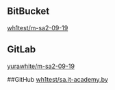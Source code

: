 
## BitBucket
[wh1test/m-sa2-09-19](https://bitbucket.org/wh1test/m-sa2-09-19/src/m-sa2-09-19/)

## GitLab
[yurawhite/m-sa2-09-19](https://gitlab.com/yurawhite/m-sa2-09-19)

##GitHub
[wh1test/sa.it-academy.by](https://github.com/wh1test/sa.it-academy.by)
